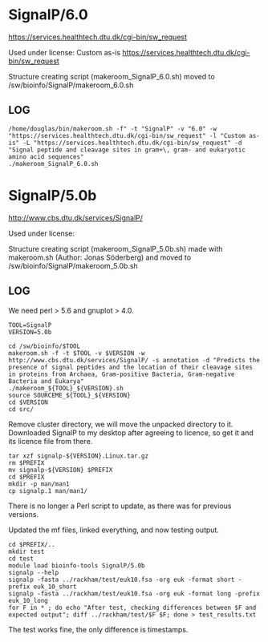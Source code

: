 SignalP/6.0
========================

<https://services.healthtech.dtu.dk/cgi-bin/sw_request>

Used under license:
Custom as-is
<https://services.healthtech.dtu.dk/cgi-bin/sw_request>

Structure creating script (makeroom_SignalP_6.0.sh) moved to /sw/bioinfo/SignalP/makeroom_6.0.sh

LOG
---

    /home/douglas/bin/makeroom.sh -f" -t "SignalP" -v "6.0" -w "https://services.healthtech.dtu.dk/cgi-bin/sw_request" -l "Custom as-is" -L "https://services.healthtech.dtu.dk/cgi-bin/sw_request" -d "Signal peptide and cleavage sites in gram+\, gram- and eukaryotic amino acid sequences"
    ./makeroom_SignalP_6.0.sh
SignalP/5.0b
========================

<http://www.cbs.dtu.dk/services/SignalP/>

Used under license:


Structure creating script (makeroom_SignalP_5.0b.sh) made with makeroom.sh (Author: Jonas Söderberg) and moved to /sw/bioinfo/SignalP/makeroom_5.0b.sh

LOG
---

We need perl > 5.6 and gnuplot > 4.0.

    TOOL=SignalP
    VERSION=5.0b

    cd /sw/bioinfo/$TOOL
    makeroom.sh -f -t $TOOL -v $VERSION -w http://www.cbs.dtu.dk/services/SignalP/ -s annotation -d "Predicts the presence of signal peptides and the location of their cleavage sites in proteins from Archaea, Gram-positive Bacteria, Gram-negative Bacteria and Eukarya" 
    ./makeroom_${TOOL}_${VERSION}.sh 
    source SOURCEME_${TOOL}_${VERSION} 
    cd $VERSION
    cd src/

Remove cluster directory, we will move the unpacked directory to it.
Downloaded SignalP to my desktop after agreeing to licence, so get it and its
licence file from there.

    tar xzf signalp-${VERSION}.Linux.tar.gz 
    rm $PREFIX
    mv signalp-${VERSION} $PREFIX
    cd $PREFIX
    mkdir -p man/man1
    cp signalp.1 man/man1/

There is no longer a Perl script to update, as there was for previous versions.

Updated the mf files, linked everything, and now testing output.

    cd $PREFIX/..
    mkdir test
    cd test
    module load bioinfo-tools SignalP/5.0b
    signalp --help
    signalp -fasta ../rackham/test/euk10.fsa -org euk -format short -prefix euk_10_short
    signalp -fasta ../rackham/test/euk10.fsa -org euk -format long -prefix euk_10_long
    for F in * ; do echo "After test, checking differences between $F and expected output"; diff ../rackham/test/$F $F; done > test_results.txt

The test works fine, the only difference is timestamps.

